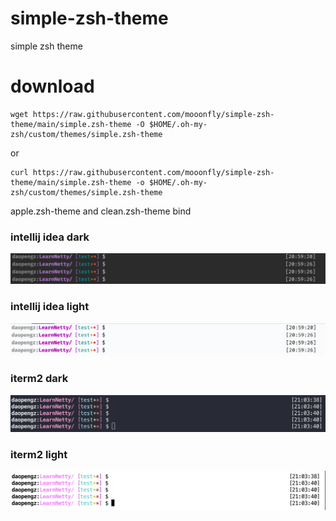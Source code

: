 # simple-zsh-theme
simple zsh theme

# download
```shell
wget https://raw.githubusercontent.com/mooonfly/simple-zsh-theme/main/simple.zsh-theme -O $HOME/.oh-my-zsh/custom/themes/simple.zsh-theme
```
or
```shell
curl https://raw.githubusercontent.com/mooonfly/simple-zsh-theme/main/simple.zsh-theme -o $HOME/.oh-my-zsh/custom/themes/simple.zsh-theme
```

apple.zsh-theme and clean.zsh-theme bind

### intellij idea dark
![intellij idea dark](https://github.com/DaopengZ/simple-zsh-theme/blob/d65c4617ba6be99433313065b10b0ecac235cfac/screenshots/intellij%20idea%20dark.png)

### intellij idea light
![intellij idea light](https://github.com/DaopengZ/simple-zsh-theme/blob/d65c4617ba6be99433313065b10b0ecac235cfac/screenshots/intellij%20idea%20light.png)

### iterm2 dark
![iterm2 dark](https://github.com/DaopengZ/simple-zsh-theme/blob/d65c4617ba6be99433313065b10b0ecac235cfac/screenshots/iterm2%20dark.png)

### iterm2 light
![iterm2 light](https://github.com/DaopengZ/simple-zsh-theme/blob/d65c4617ba6be99433313065b10b0ecac235cfac/screenshots/iterm2%20light.png)
